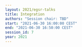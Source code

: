 ```yaml
---
layout: 2021/egsr-talks
title: Integration
authors: "Session chair: TBD"
start: "2021-06-30 16:00:00 CEST"
end: "2021-06-30 16:50:00 CEST"
session_id: 7
year: 2021
---
```

